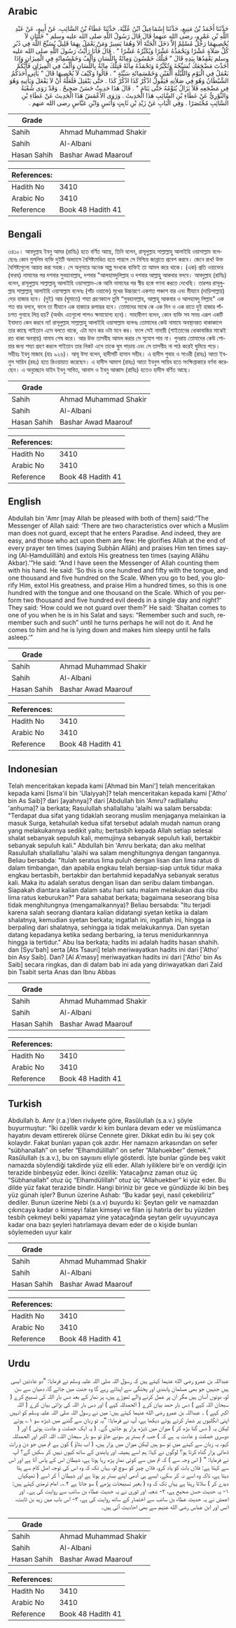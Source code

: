 ## Arabic


<div dir="rtl" lang="ar" style={{fontSize:'larger',backgroundColor:'#f8f9fa',padding:20}}>
حَدَّثَنَا أَحْمَدُ بْنُ مَنِيعٍ، حَدَّثَنَا إِسْمَاعِيلُ ابْنُ عُلَيَّةَ، حَدَّثَنَا عَطَاءُ بْنُ السَّائِبِ، عَنْ أَبِيهِ، عَنْ عَبْدِ اللَّهِ بْنِ عَمْرٍو، رضى الله عنهما قَالَ قَالَ رَسُولُ اللَّهِ صلى الله عليه وسلم ‏"‏ خَلَّتَانِ لاَ يُحْصِيهِمَا رَجُلٌ مُسْلِمٌ إِلاَّ دَخَلَ الْجَنَّةَ أَلاَ وَهُمَا يَسِيرٌ وَمَنْ يَعْمَلُ بِهِمَا قَلِيلٌ يُسَبِّحُ اللَّهَ فِي دُبُرِ كُلِّ صَلاَةٍ عَشْرًا وَيَحْمَدُهُ عَشْرًا وَيُكَبِّرُهُ عَشْرًا ‏"‏ ‏.‏ قَالَ فَأَنَا رَأَيْتُ رَسُولَ اللَّهِ صلى الله عليه وسلم يَعْقِدُهَا بِيَدِهِ قَالَ ‏"‏ فَتِلْكَ خَمْسُونَ وَمِائَةٌ بِاللِّسَانِ وَأَلْفٌ وَخَمْسُمِائَةٍ فِي الْمِيزَانِ وَإِذَا أَخَذْتَ مَضْجَعَكَ تُسَبِّحُهُ وَتُكَبِّرُهُ وَتَحْمَدُهُ مِائَةً فَتِلْكَ مِائَةٌ بِاللِّسَانِ وَأَلْفٌ فِي الْمِيزَانِ فَأَيُّكُمْ يَعْمَلُ فِي الْيَوْمِ وَاللَّيْلَةِ أَلْفَيْنِ وَخَمْسَمِائَةِ سَيِّئَةٍ ‏"‏ ‏.‏ قَالُوا وَكَيْفَ لاَ يُحْصِيهَا قَالَ ‏"‏ يَأْتِي أَحَدَكُمُ الشَّيْطَانُ وَهُوَ فِي صَلاَتِهِ فَيَقُولُ اذْكُرْ كَذَا اذْكُرْ كَذَا ‏.‏ حَتَّى يَنْفَتِلَ فَلَعَلَّهُ أَنْ لاَ يَفْعَلَ وَيَأْتِيهِ وَهُوَ فِي مَضْجَعِهِ فَلاَ يَزَالُ يُنَوِّمُهُ حَتَّى يَنَامَ ‏"‏ ‏.‏ قَالَ هَذَا حَدِيثٌ حَسَنٌ صَحِيحٌ ‏.‏ وَقَدْ رَوَى شُعْبَةُ وَالثَّوْرِيُّ عَنْ عَطَاءِ بْنِ السَّائِبِ هَذَا الْحَدِيثَ ‏.‏ وَرَوَى الأَعْمَشُ هَذَا الْحَدِيثَ عَنْ عَطَاءِ بْنِ السَّائِبِ مُخْتَصَرًا ‏.‏ وَفِي الْبَابِ عَنْ زَيْدِ بْنِ ثَابِتٍ وَأَنَسٍ وَابْنِ عَبَّاسٍ رضى الله عنهم ‏.‏
</div>
<div style={{backgroundColor:'#f8f9fa',padding:20, marginBottom: 10}}><table> <thead> <tr> <th>Grade</th> <th></th> </tr> </thead> <tbody> <tr><td>Sahih</td><td>Ahmad Muhammad Shakir</td></tr><tr><td>Sahih</td><td>Al-Albani</td></tr><tr><td>Hasan Sahih</td><td>Bashar Awad Maarouf</td></tr></tbody></table><table> <thead> <tr> <th>References:</th> <th></th> </tr> </thead> <tbody><tr><td>Hadith No</td><td>3410</td></tr><tr><td>Arabic No</td><td>3410</td></tr><tr><td>Reference</td><td>Book 48 Hadith 41</td></tr></tbody></table></div>

## Bengali


<div dir="ltr" lang="bn" style={{fontSize:'larger',backgroundColor:'#f8f9fa',padding:20}}>
৩৪১০। আবদুল্লাহ ইবনু আমর (রাযিঃ) হতে বর্ণিত আছে, তিনি বলেন, রাসূলুল্লাহ সাল্লাল্লাহু আলাইহি ওয়াসাল্লাম বলেছেনঃ কোন মুসলিম ব্যক্তি দুইটি অভ্যাসে বৈশিষ্ট্যমণ্ডিত হতে পারলে সে নিশ্চিয় জান্নাতে প্রবেশ করবে। জেনে রাখ! উক্ত বৈশিষ্ট্যগুলো আয়ত্ত করা সহজ। সে অনুসারে অনেক অল্প সংখ্যক ব্যক্তিই তা আমল করে থাকে। (এক) প্রতি ওয়াক্তের (ফরয) নামাযের পর দশবার সুবহানাল্লাহ, দশবার "আলহামদুলিল্লাহ ও দশবার আল্লাহু আকবার বলবে। আবদুল্লাহ (রাযিঃ) বলেন, রাসূলুল্লাহ সাল্লাল্লাহু আলাইহি ওয়াসাল্লাম-কে আমি নামাযের পর স্বীয় হস্তে গণনা করতে দেখেছি। তারপর রাসূলুল্লাহ সাল্লাল্লাহু আলাইহি ওয়াসাল্লাম বলেনঃ (পাঁচ ওয়াক্তে) মুখের উচ্চারণে একশত পঞ্চাশ বার এবং মীযানে (দাড়িপাল্লায়) দেড় হাজার হবে। (দুই) আর (ঘুমাতে) শয্যা গ্রহণকালে তুমি “সুবহানাল্লাহ, আল্লাহু আকবার ও আলহামদু লিল্লাহ" এক শত বার বলবে, ফলে তা মীযানে এক হাজারে রূপান্তর হবে। তোমাদের মাঝে কে এক দিন ও এক রাতে দুই হাজার পাঁচশত গুনাহে লিপ্ত হয়? (অর্থাৎ এতগুলো পাপও ক্ষমাযোগ্য হবে)। সাহাবীগণ বলেন, কোন ব্যক্তি সব সময় এরূপ একটি ইবাদাত কেন করবে না! রাসূলুল্লাহ সাল্লাল্লাহু আলাইহি ওয়াসাল্লাম বলেনঃ তোমাদের কেউ নামাযে অবস্থানরত থাকাকালে তার কাছে শাইতান এসে বলতে থাকে, এটা মনে কর ওটা মনে কর। ফলে সেই নামায়ী (শাইতানের ধোকাবাজির মাঝেই রত থাকা অবস্থায়) নামায শেষ করে। আর উক্ত তাসবীহ আমল করার সে সুযোগ পায় না। পুনরায় তোমাদের কেউ শোয়ার জন্য শয্যা গ্রহণ করলে শাইতান তার নিকট এসে তাকে ঘুম পাড়ায় এবং সে তাসবীহ না পাঠ করেই ঘুমিয়ে পড়ে। সহীহঃ ইবনু মাজাহ (হাঃ ৯২৬)। আবূ ঈসা বলেন, হাদীসটি হাসান সহীহ। এ হাদীস শুবাহ ও সাওরী (রাহঃ) আতা ইবনুস সায়িব (রহঃ) হতে রিওয়ায়াত করেছেন। এ হাদীস আমাশ (রাহঃ) আতা ইবনুস সায়িব হতে সংক্ষিপ্তাকারে বর্ণনা করেছেন। এ অনুচ্ছেদে যাইদ ইবনু সাবিত, আনাস ও ইবনু আব্বাস (রাযিঃ) হতেও হাদীস বর্ণিত আছে।
</div>
<div style={{backgroundColor:'#f8f9fa',padding:20, marginBottom: 10}}><table> <thead> <tr> <th>Grade</th> <th></th> </tr> </thead> <tbody> <tr><td>Sahih</td><td>Ahmad Muhammad Shakir</td></tr><tr><td>Sahih</td><td>Al-Albani</td></tr><tr><td>Hasan Sahih</td><td>Bashar Awad Maarouf</td></tr></tbody></table><table> <thead> <tr> <th>References:</th> <th></th> </tr> </thead> <tbody><tr><td>Hadith No</td><td>3410</td></tr><tr><td>Arabic No</td><td>3410</td></tr><tr><td>Reference</td><td>Book 48 Hadith 41</td></tr></tbody></table></div>

## English


<div dir="ltr" lang="en" style={{fontSize:'larger',backgroundColor:'#f8f9fa',padding:20}}>
Abdullah bin 'Amr [may Allah be pleased with both of them] said:“The Messenger of Allah said: ‘There are two characteristics over which a Muslim man does not guard, except that he enters Paradise. And indeed, they are easy, and those who act upon them are few: He glorifies Allah at the end of every prayer ten times (saying Subḥān Allāh) and praises Him ten times saying (Al-Ḥamdulillāh) and extols His greatness ten times (saying Allāhu Akbar).’”He said: “And I have seen the Messenger of Allah counting them with his hand. He said: ‘So this is one hundred and fifty with the tongue, and one thousand and five hundred on the Scale. When you go to bed, you glorify Him, extol His greatness, and praise Him a hundred times, so this is one hundred with the tongue and one thousand on the Scale. Which of you perform two thousand and five hundred evil deeds in a single day and night?’ They said: ‘How could we not guard over them?’ He said: ‘Shaitan comes to one of you when he is in his Salat and says: “Remember such and such, remember such and such” until he turns perhaps he will not do it. And he comes to him and he is lying down and makes him sleepy until he falls asleep.’”
</div>
<div style={{backgroundColor:'#f8f9fa',padding:20, marginBottom: 10}}><table> <thead> <tr> <th>Grade</th> <th></th> </tr> </thead> <tbody> <tr><td>Sahih</td><td>Ahmad Muhammad Shakir</td></tr><tr><td>Sahih</td><td>Al-Albani</td></tr><tr><td>Hasan Sahih</td><td>Bashar Awad Maarouf</td></tr></tbody></table><table> <thead> <tr> <th>References:</th> <th></th> </tr> </thead> <tbody><tr><td>Hadith No</td><td>3410</td></tr><tr><td>Arabic No</td><td>3410</td></tr><tr><td>Reference</td><td>Book 48 Hadith 41</td></tr></tbody></table></div>

## Indonesian


<div dir="ltr" lang="id" style={{fontSize:'larger',backgroundColor:'#f8f9fa',padding:20}}>
Telah menceritakan kepada kami [Ahmad bin Mani'] telah menceritakan kepada kami [Isma'il bin 'Ulaiyyah]? telah menceritakan kepada kami ['Atho' bin As Saib]? dari [ayahnya]? dari [Abdullah bin 'Amru? radliallahu 'anhuma]? ia berkata; Rasulullah shallallahu 'alaihi wa salam bersabda: "Terdapat dua sifat yang tidaklah seorang muslim menjaganya melainkan ia masuk Surga, ketahuilah kedua sifat tersebut adalah mudah namun orang yang melakukannya sedikit yaitu; bertasbih kepada Allah setiap selesai shalat sebanyak sepuluh kali, memujinya sebanyak sepuluh kali, bertakbir sebanyak sepuluh kali." Abdullah bin 'Amru berkata; dan aku melihat Rasulullah shallallahu 'alaihi wa salam menghitungnya dengan tangannya. Beliau bersabda: "Itulah seratus lima puluh dengan lisan dan lima ratus di dalam timbangan, dan apabila engkau telah bersiap-siap untuk tidur maka engkau bertasbih, bertakbir dan bertahmid kepadaNya sebanyak seratus kali. Maka itu adalah seratus dengan lisan dan seribu dalam timbangan. Siapakah diantara kalian dalam satu hari satu malam melakukan dua ribu lima ratus keburukan?" Para sahabat berkata; bagaimana seseorang bisa tidak menghitungnya (mengamalkannya)? Beliau bersabda: "Itu terjadi karena salah seorang diantara kalian didatangi syetan ketika ia dalam shalatnya, kemudian syetan berkata; ingatlah ini, ingatlah ini, hingga ia berpaling dari shalatnya, sehingga ia tidak melakukannya. Dan syetan datang kepadanya ketika sedang berbaring, ia terus menidurkannnya hingga ia tertidur." Abu Isa berkata; hadits ini adalah hadits hasan shahih. dan [Syu'bah] serta [Ats Tsauri] telah meriwayatkan hadits ini dari ['Atho' bin Asy Saib]. Dan? [Al A'masy] meriwayatkan hadits ini dari ['Atho' bin As Saib] secara ringkas, dan di dalam bab ini ada yang diriwayatkan dari Zaid bin Tsabit serta Anas dan Ibnu Abbas
</div>
<div style={{backgroundColor:'#f8f9fa',padding:20, marginBottom: 10}}><table> <thead> <tr> <th>Grade</th> <th></th> </tr> </thead> <tbody> <tr><td>Sahih</td><td>Ahmad Muhammad Shakir</td></tr><tr><td>Sahih</td><td>Al-Albani</td></tr><tr><td>Hasan Sahih</td><td>Bashar Awad Maarouf</td></tr></tbody></table><table> <thead> <tr> <th>References:</th> <th></th> </tr> </thead> <tbody><tr><td>Hadith No</td><td>3410</td></tr><tr><td>Arabic No</td><td>3410</td></tr><tr><td>Reference</td><td>Book 48 Hadith 41</td></tr></tbody></table></div>

## Turkish


<div dir="ltr" lang="tr" style={{fontSize:'larger',backgroundColor:'#f8f9fa',padding:20}}>
Abdullah b. Amr (r.a.)’den rivâyete göre, Rasûlullah (s.a.v.) şöyle buyurmuştur: “İki özellik vardır ki kim bunlara devam eder ve müslümanca hayatını devam ettirerek ölürse Cennete girer. Dikkat edin bu iki şey çok kolaydır. Fakat bunları yapan çok azdır. Her namazın arkasından on sefer “sübhanallah” on sefer “Elhamdülillah” on sefer “Allahuekber” demek.” Rasûlullah (s.a.v.), bu on sayısını eliyle gösterdi. İşte bunlar günde beş vakit namazda söylendiği takdirde yüz elli eder. Allah iyiliklere bir’e on verdiği için terazide binbeşyüz eder. İkinci özellik: Yatacağınız zaman otuz üç “Sübhanallah” otuz üç “Elhamdülillah” otuz üç “Allahuekber” ki yüz eder. Bu dilde yüz fakat terazide bindir. Hangi biriniz bir gece ve gündüzde iki bin beş yüz günah işler? Bunun üzerine Ashab: “Bu kadar şeyi, nasıl çekebiliriz” dediler. Bunun üzerine Nebi (s.a.v) buyurdu ki: Şeytan gelir ve namazdan çıkıncaya kadar o kimseyi falan kimseyi ve filan işi hatırla der bu yüzden tesbih çekmeyi belki yapamaz yine yatacağında şeytan gelir uyuyuncaya kadar ona bazı şeyleri hatırlamaya devam eder de o kişide bunları söylemeden uyur kalır
</div>
<div style={{backgroundColor:'#f8f9fa',padding:20, marginBottom: 10}}><table> <thead> <tr> <th>Grade</th> <th></th> </tr> </thead> <tbody> <tr><td>Sahih</td><td>Ahmad Muhammad Shakir</td></tr><tr><td>Sahih</td><td>Al-Albani</td></tr><tr><td>Hasan Sahih</td><td>Bashar Awad Maarouf</td></tr></tbody></table><table> <thead> <tr> <th>References:</th> <th></th> </tr> </thead> <tbody><tr><td>Hadith No</td><td>3410</td></tr><tr><td>Arabic No</td><td>3410</td></tr><tr><td>Reference</td><td>Book 48 Hadith 41</td></tr></tbody></table></div>

## Urdu


<div dir="rtl" lang="ur" style={{fontSize:'larger',backgroundColor:'#f8f9fa',padding:20}}>
عبداللہ بن عمرو رضی الله عنہما کہتے ہیں کہ رسول اللہ صلی اللہ علیہ وسلم نے فرمایا: ”دو عادتیں ایسی ہیں جنہیں جو بھی مسلمان پابندی اور پختگی سے اپنائے رہے گا وہ جنت میں جائے گا، دھیان سے سن لو، دونوں آسان ہیں مگر ان پر عمل کرنے والے تھوڑے ہیں، ہر نماز کے بعد دس بار اللہ کی تسبیح کرے ( سبحان اللہ کہے ) دس بار حمد بیان کرے ( الحمدللہ کہے ) اور دس بار اللہ کی بڑائی بیان کرے ( اللہ اکبر کہے ) ۔ عبداللہ بن عمرو رضی الله عنہما کہتے ہیں: میں نے رسول اللہ صلی اللہ علیہ وسلم کو انہیں اپنی انگلیوں پر شمار کرتے ہوئے دیکھا ہے، آپ نے فرمایا: ”یہ تو زبان سے گننے میں ڈیڑھ سو ۱؎ ہوئے لیکن یہ ( دس گنا بڑھ کر ) میزان میں ڈیڑھ ہزار ہو جائیں گے۔ ( یہ ایک خصلت و عادت ہوئی ) اور ( دوسری خصلت و عادت یہ ہے کہ ) جب تم بستر پر سونے جاؤ تو سو بار سبحان اللہ، اللہ اکبر اور الحمدللہ کہو، یہ زبان سے کہنے میں تو سو ہیں لیکن میزان میں ہزار ہیں، ( اب بتاؤ ) کون ہے تم میں جو دن و رات ڈھائی ہزار گناہ کرتا ہو؟ لوگوں نے کہا: ہم اسے ہمیشہ اور پابندی کے ساتھ کیوں نہیں کر سکیں گے؟ آپ نے فرمایا: ” ( اس وجہ سے ) کہ تم میں سے کوئی نماز پڑھ رہا ہوتا ہے، شیطان اس کے پاس آتا ہے اور اس سے کہتا ہے: فلاں بات کو یاد کرو، فلاں چیز کو سوچ لو، یہاں تک کہ وہ اس کی توجہ اصل کام سے ہٹا دیتا ہے، تاکہ وہ اسے نہ کر سکے، ایسے ہی آدمی اپنے بستر پر ہوتا ہے اور شیطان آ کر اسے ( تھپکیاں دیدے کر ) سلاتا رہتا ہے یہاں تک کہ وہ ( بغیر تسبیحات پڑھے ) سو جاتا ہے ۲؎۔ امام ترمذی کہتے ہیں: ۱- یہ حدیث حسن صحیح ہے، ۲- شعبہ اور ثوری نے یہ حدیث عطاء بن سائب سے روایت کی ہے۔ اور اعمش نے یہ حدیث عطاء بن سائب سے اختصار کے ساتھ روایت کی ہے، ۳- اس باب میں زید بن ثابت، انس اور ابن عباس رضی الله عنہم سے بھی احادیث آئی ہیں۔
</div>
<div style={{backgroundColor:'#f8f9fa',padding:20, marginBottom: 10}}><table> <thead> <tr> <th>Grade</th> <th></th> </tr> </thead> <tbody> <tr><td>Sahih</td><td>Ahmad Muhammad Shakir</td></tr><tr><td>Sahih</td><td>Al-Albani</td></tr><tr><td>Hasan Sahih</td><td>Bashar Awad Maarouf</td></tr></tbody></table><table> <thead> <tr> <th>References:</th> <th></th> </tr> </thead> <tbody><tr><td>Hadith No</td><td>3410</td></tr><tr><td>Arabic No</td><td>3410</td></tr><tr><td>Reference</td><td>Book 48 Hadith 41</td></tr></tbody></table></div>